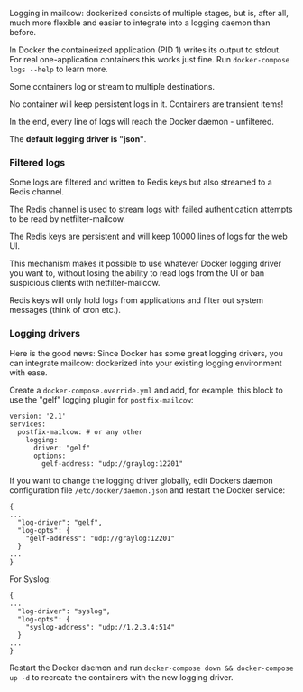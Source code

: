 Logging in mailcow: dockerized consists of multiple stages, but is, after all, much more flexible and easier to integrate into a logging daemon than before.

In Docker the containerized application (PID 1) writes its output to stdout. For real one-application containers this works just fine.
Run `docker-compose logs --help` to learn more. 

Some containers log or stream to multiple destinations.

No container will keep persistent logs in it. Containers are transient items!

In the end, every line of logs will reach the Docker daemon - unfiltered.

The **default logging driver is "json"**.

### Filtered logs

Some logs are filtered and written to Redis keys but also streamed to a Redis channel.

The Redis channel is used to stream logs with failed authentication attempts to be read by netfilter-mailcow.

The Redis keys are persistent and will keep 10000 lines of logs for the web UI.

This mechanism makes it possible to use whatever Docker logging driver you want to, without losing 
the ability to read logs from the UI or ban suspicious clients with netfilter-mailcow.

Redis keys will only hold logs from applications and filter out system messages (think of cron etc.).

### Logging drivers

Here is the good news: Since Docker has some great logging drivers, you can integrate mailcow: dockerized into your existing logging environment with ease.

Create a `docker-compose.override.yml` and add, for example, this block to use the "gelf" logging plugin for `postfix-mailcow`:

```
version: '2.1'
services:
  postfix-mailcow: # or any other
    logging:
      driver: "gelf"
      options:
        gelf-address: "udp://graylog:12201"  
```

If you want to change the logging driver globally, edit Dockers daemon configuration file `/etc/docker/daemon.json` and restart the Docker service:

```
{
...
  "log-driver": "gelf",
  "log-opts": {
    "gelf-address": "udp://graylog:12201"
  }
...
}
```

For Syslog:

```
{
...
  "log-driver": "syslog",
  "log-opts": {
    "syslog-address": "udp://1.2.3.4:514"
  }
...
}
```

Restart the Docker daemon and run `docker-compose down && docker-compose up -d` to recreate the containers with the new logging driver.
